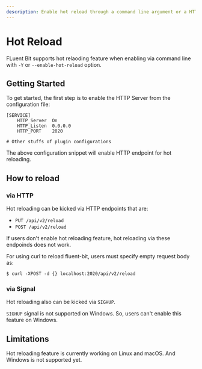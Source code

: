 ```yaml
---
description: Enable hot reload through a command line argument or a HTTP endpoint
---
```


# Hot Reload

FLuent Bit supports hot relaoding feature when enabling via command line with `-Y` or `--enable-hot-reload` option.

## Getting Started

To get started, the first step is to enable the HTTP Server from the configuration file:

```
[SERVICE]
    HTTP_Server  On
    HTTP_Listen  0.0.0.0
    HTTP_PORT    2020

# Other stuffs of plugin configurations
```

The above configuration snippet will enable HTTP endpoint for hot reloading.

## How to reload

### via HTTP

Hot reloading can be kicked via HTTP endpoints that are:

* `PUT /api/v2/reload`
* `POST /api/v2/reload`

If users don't enable hot reloading feature, hot reloading via these endpoinds does not work.

For using curl to reload fluent-bit, users must specify empty request body as:


```text
$ curl -XPOST -d {} localhost:2020/api/v2/reload
```

### via Signal

Hot reloading also can be kicked via `SIGHUP`.

`SIGHUP` signal is not supported on Windows. So, users can't enable this feature on Windows.

## Limitations

Hot reloading feature is currently working on Linux and macOS. And Windows is not supported yet.
